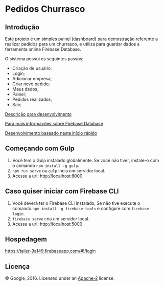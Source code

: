# Pedidos Churrasco

Introdução
----------

Este projeto é um simples painel (dashboard) para demostração referente a realizar pedidos para um churrasco, e utiliza para guardar dados a ferramenta online Firebase Database.

O sistema possui os seguintes passos:
- Criação de usuário;
- Login;
- Adicionar empresa;
- Criar novo pedido;
- Meus dados;
- Painel;
- Pedidos realizados;
- Sair;

[Descrição para desenvolvimento](descricao_teste.md)

[Para mais informações sobre Firebase Database](https://firebase.google.com/docs/database/)

[Desenvolvimento baseado neste início rápido](https://github.com/firebase/quickstart-js/tree/master/database)

Começando com Gulp
------------------
 1. Você tem o Gulp instalado globalmente. Se você não tiver, instale-o com o comando `npm install -g gulp`.
 2. `npm run serve` ou `gulp` incia um servidor local.
 3. Acesse a url: http://localhost:8000

Caso quiser iniciar com Firebase CLI
------------------------------------

 1. Você deverá ter o Firebase CLI instalado, Se não tive execute o comando `npm install -g firebase-tools` e configure com `firebase login`.
 2. `firebase serve` cria um servidor local.
 1. Acesse a url: http://localhost:5000

Hospedagem 
----------
https://taller-9a149.firebaseapp.com/#!/login


Licença
-------

© Google, 2016. Licensed under an [Apache-2](../LICENSE) license.

